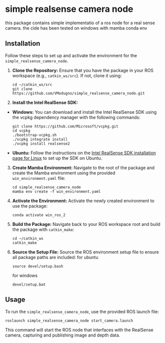 # simple realsense camera node
this package contains  simple implementatio of a ros node for a real sense camera. the cide has been tested on windows with mamba conda env


## Installation

Follow these steps to set up and activate the environment for the `simple_realsense_camera_node`.

1. **Clone the Repository:**
   Ensure that you have the package in your ROS workspace (e.g., `catkin_ws/src`). If not, clone it using:
   ```
   cd ~/catkin_ws/src
   git clone https://github.com/VModugno/simple_realsense_camera_node.git
   ```

2. **Install the Intel RealSense SDK:**
- **Windows:**
  You can download and install the Intel RealSense SDK using the vcpkg dependency manager with the following commands:
  ```
  git clone https://github.com/Microsoft/vcpkg.git
  cd vcpkg
  ./bootstrap-vcpkg.sh
  ./vcpkg integrate install
  ./vcpkg install realsense2
  ```
- **Ubuntu:**
  Follow the instructions on the [Intel RealSense SDK installation page for Linux](https://github.com/IntelRealSense/librealsense/blob/master/doc/distribution_linux.md) to set up the SDK on Ubuntu.

3. **Create Mamba Environment:**
   Navigate to the root of the package and create the Mamba environment using the provided `win_environment.yaml` file:
   ```
   cd simple_realsense_camera_node
   mamba env create -f win_environment.yaml
   ```


4. **Activate the Environment:**
   Activate the newly created environment to use the package:
   ```
   conda activate win_ros_2
   ```

5. **Build the Package:**
   Navigate back to your ROS workspace root and build the package with `catkin_make`:
   ```
   cd ~/catkin_ws
   catkin_make
   ```

6. **Source the Setup File:**
   Source the ROS environment setup file to ensure all package paths are included:
   for ubuntu
   ```
   source devel/setup.bash
   ```

   for windows
   ```
   devel/setup.bat
   ```

## Usage

To run the `simple_realsense_camera_node`, use the provided ROS launch file:

```
roslaunch simple_realsense_camera_node start_camera.launch
```

This command will start the ROS node that interfaces with the RealSense camera, capturing and publishing image and depth data.
```

